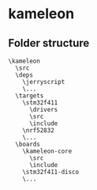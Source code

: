# kameleon

## Folder structure

```
\kameleon
  \src
  \deps
    \jerryscript
    \...
  \targets
    \stm32f411
      \drivers
      \src
      \include
    \nrf52832
    \...
  \boards
    \kameleon-core
      \src
      \include
    \stm32f411-disco
    \...
```
